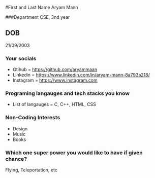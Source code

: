 #First and Last Name
Aryam Mann

###Department
CSE, 3nd year


## DOB
21/09/2003

### Your socials
- Gtihub = https://github.com/aryammaan
- Linkedin = https://www.linkedin.com/in/aryam-mann-8a793a218/
- Instagram = https://www.instagram.com


### Programing langauges and tech stacks you know
- List of langauges = C, C++, HTML, CSS

### Non-Coding Interests
- Design
- Music
- Books

### Which one super power you would like to have if given chance?
Flying, Teleportation, etc
